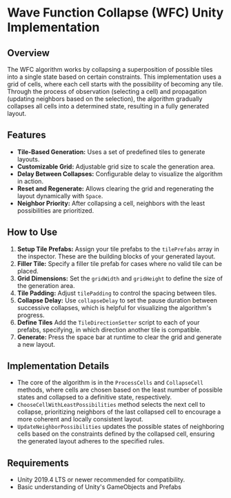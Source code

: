 # Wave Function Collapse (WFC) Unity Implementation

## Overview

The WFC algorithm works by collapsing a superposition of possible tiles into a single state based on certain constraints. This implementation uses a grid of cells, where each cell starts with the possibility of becoming any tile. Through the process of observation (selecting a cell) and propagation (updating neighbors based on the selection), the algorithm gradually collapses all cells into a determined state, resulting in a fully generated layout.

## Features

- **Tile-Based Generation:** Uses a set of predefined tiles to generate layouts.
- **Customizable Grid:** Adjustable grid size to scale the generation area.
- **Delay Between Collapses:** Configurable delay to visualize the algorithm in action.
- **Reset and Regenerate:** Allows clearing the grid and regenerating the layout dynamically with `Space`.
- **Neighbor Priority:** After collapsing a cell, neighbors with the least possibilities are prioritized.

## How to Use

1. **Setup Tile Prefabs:** Assign your tile prefabs to the `tilePrefabs` array in the inspector. These are the building blocks of your generated layout.
2. **Filler Tile:** Specify a filler tile prefab for cases where no valid tile can be placed.
3. **Grid Dimensions:** Set the `gridWidth` and `gridHeight` to define the size of the generation area.
4. **Tile Padding:** Adjust `tilePadding` to control the spacing between tiles.
5. **Collapse Delay:** Use `collapseDelay` to set the pause duration between successive collapses, which is helpful for visualizing the algorithm's progress.
6. **Define Tiles** Add the `TileDirectionSetter` script to each of your prefabs, specifying, in which direction another tile is compatible. 
7. **Generate:** Press the space bar at runtime to clear the grid and generate a new layout.

## Implementation Details

- The core of the algorithm is in the `ProcessCells` and `CollapseCell` methods, where cells are chosen based on the least number of possible states and collapsed to a definitive state, respectively.
- `ChooseCellWithLeastPossibilities` method selects the next cell to collapse, prioritizing neighbors of the last collapsed cell to encourage a more coherent and locally consistent layout.
- `UpdateNeighborPossibilities` updates the possible states of neighboring cells based on the constraints defined by the collapsed cell, ensuring the generated layout adheres to the specified rules.

## Requirements

- Unity 2019.4 LTS or newer recommended for compatibility.
- Basic understanding of Unity's GameObjects and Prefabs
